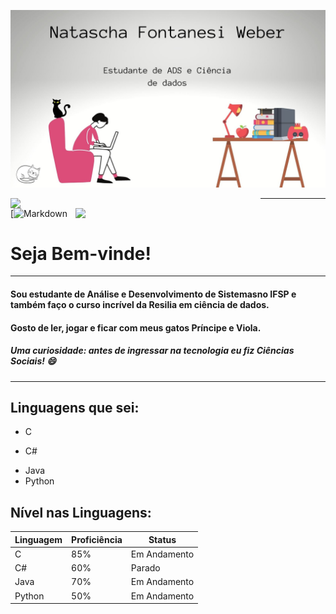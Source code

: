 
[![Markdown](https://github.com/natfontanesi/natfontanesi/blob/main/natascha.jpg?raw=true)](https://github.com/natfontanesi/natfontanesi/blob/main/natascha.jpg?raw=true)  


 
<img width="400px" align="left" src="https://github-readme-stats.vercel.app/api/top-langs/?username=natfontanesi&hide=html&layout=compact&theme=buefy" />    

<td><img width="400px" align="right" src="https://github-readme-stats.vercel.app/api?username=natfontanesi&theme=buefy"/>  
 

***  
  
[![Markdown](https://raw.githubusercontent.com/iampavangandhi/iampavangandhi/master/gifs/Hi.gif)  
# Seja Bem-vinde!  
***  
#### Sou estudante de Análise e Desenvolvimento de Sistemasno IFSP e também faço o curso incrível da Resilia em ciência de dados.
#### Gosto de ler, jogar e ficar com meus gatos Príncipe e Viola.

##### **Uma curiosidade**: antes de ingressar na tecnologia eu fiz _Ciências Sociais_! :smile:

***
## Linguagens que sei:
- C
+ C#
* Java
* Python

## Nível nas Linguagens:
|Linguagem | Proficiência | Status |
|----------|------------|-----------|
|C | 85% | Em Andamento |
|C# | 60% | Parado |
|Java |70% | Em Andamento |
|Python | 50% | Em Andamento |




